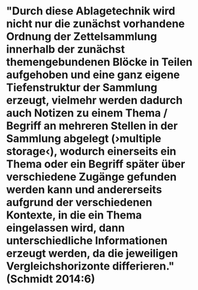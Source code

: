 # "Durch diese Ablagetechnik wird nicht nur die zunächst vorhandene Ordnung der Zettelsammlung innerhalb der zunächst themengebundenen Blöcke in Teilen aufgehoben und eine ganz eigene Tiefenstruktur der Sammlung erzeugt, vielmehr werden dadurch auch Notizen zu einem Thema / Begriff an mehreren Stellen in der Sammlung abgelegt (›multiple storage‹), wodurch einerseits ein Thema oder ein Begriff später über verschiedene Zugänge gefunden werden kann und andererseits aufgrund der verschiedenen Kontexte, in die ein Thema eingelassen wird, dann unterschiedliche Informationen erzeugt werden, da die jeweiligen Vergleichshorizonte differieren." (Schmidt 2014:6)